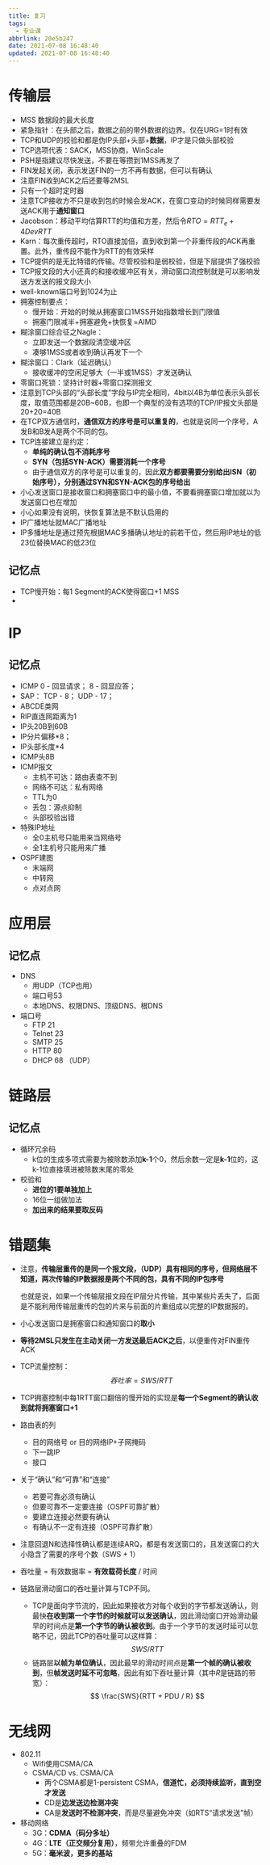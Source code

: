 ```yaml
---
title: 复习
tags:
  - 专业课
abbrlink: 20e5b247
date: 2021-07-08 16:48:40
updated: 2021-07-08 16:48:40
---
```

# 传输层
- MSS 数据段的最大长度
- 紧急指针：在头部之后，数据之前的带外数据的边界。仅在URG=1时有效
- TCP和UDP的校验和都是伪IP头部+头部+**数据**，IP才是只做头部校验
- TCP选项代表：SACK，MSS协商，WinScale
- PSH是指建议尽快发送，不要在等攒到1MSS再发了
- FIN发起关闭，表示发送FIN的一方不再有数据，但可以有确认
- 注意FIN收到ACK之后还要等2MSL
- 只有一个超时定时器
- 注意TCP接收方不只是收到包的时候会发ACK，在窗口变动的时候同样需要发送ACK用于**通知窗口**
- Jacobson：移动平均估算RTT的均值和方差，然后令$RTO=RTT_e + 4DevRTT$
- Karn：每次重传超时，RTO直接加倍，直到收到第一个非重传段的ACK再重置。此外，重传段不能作为RTT的有效采样
- TCP提供的是无比特错的传输。尽管校验和是弱校验，但是下层提供了强校验
- TCP报文段的大小还真的和接收缓冲区有关，滑动窗口流控制就是可以影响发送方发送的报文段大小
- well-known端口号到1024为止
- 拥塞控制要点：
  - 慢开始：开始的时候从拥塞窗口1MSS开始指数增长到门限值
  - 拥塞门限减半+拥塞避免+快恢复=AIMD
- 糊涂窗口综合征之Nagle：
  - 立即发送一个数据段清空缓冲区
  - 凑够1MSS或者收到确认再发下一个
- 糊涂窗口：Clark（延迟确认）
  - 接收缓冲的空闲足够大（一半或1MSS）才发送确认
- 零窗口死锁：坚持计时器+零窗口探测报文
- 注意到TCP头部的“头部长度”字段与IP完全相同，4bit以4B为单位表示头部长度，取值范围都是20B~60B，也即一个典型的没有选项的TCP/IP报文头部是20+20=40B
- 在TCP双方通信时，**通信双方的序号是可以重复的**，也就是说同一个序号，A发B和B发A是两个不同的包。
- TCP连接建立是约定：
  - **单纯的确认包不消耗序号**
  - **SYN（包括SYN-ACK）需要消耗一个序号**
  - 由于通信双方的序号是可以重复的，因此**双方都要需要分别给出ISN（初始序号），分别通过SYN和SYN-ACK包的序号给出**
- 小心发送窗口是接收窗口和拥塞窗口中的最小值，不要看拥塞窗口增加就以为发送窗口也在增加
- 小心如果没有说明，快恢复算法是不默认启用的
- IP广播地址就MAC广播地址
- IP多播地址是通过预先根据MAC多播确认地址的前若干位，然后用IP地址的低23位替换MAC的低23位

## 记忆点
- TCP慢开始：每1 Segment的ACK使得窗口+1 MSS
- 

# IP
## 记忆点
- ICMP 0 - 回显请求； 8 - 回显应答；
- SAP： TCP - 8； UDP - 17；
- ABCDE类网
- RIP直连网距离为1
- IP头20B到60B
- IP分片偏移*8；
- IP头部长度*4
- ICMP头8B
- ICMP报文
  - 主机不可达：路由表查不到
  - 网络不可达：私有网络
  - TTL为0
  - 丢包：源点抑制
  - 头部校验出错
- 特殊IP地址
  - 全0主机号只能用来当网络号
  - 全1主机号只能用来广播
- OSPF建图
  - 末端网
  - 中转网
  - 点对点网

# 应用层
## 记忆点
- DNS
  - 用UDP（TCP也用）
  - 端口号53
  - 本地DNS、权限DNS、顶级DNS、根DNS
- 端口号
  - FTP 21
  - Telnet 23
  - SMTP 25
  - HTTP 80
  - DHCP 68 （UDP）

# 链路层
## 记忆点
- 循环冗余码
  - k位的生成多项式需要为被除数添加**k-1**个0，然后余数一定是**k-1**位的，这k-1位直接填进被除数末尾的零处
- 校验和
  - **进位的1要单独加上**
  - 16位一组做加法
  - **加出来的结果要取反码**

# 错题集
- 注意，**传输层重传的是同一个报文段，（UDP）具有相同的序号，但网络层不知道，两次传输的IP数据报是两个不同的包，具有不同的IP包序号**
  
  也就是说，如果一个传输层报文段在IP层分片传输，其中某些片丢失了，后面是不能利用传输层重传的包的片来与前面的片重组成以完整的IP数据报的。
- 小心发送窗口是拥塞窗口和通知窗口的**取小**
- **等待2MSL只发生在主动关闭一方发送最后ACK之后**，以便重传对FIN重传ACK
- TCP流量控制：$$ 吞吐率 = SWS / RTT $$
- TCP拥塞控制中每1RTT窗口翻倍的慢开始的实现是**每一个Segment的确认收到就将拥塞窗口+1**
- 路由表的列
  - 目的网络号 or 目的网络IP+子网掩码
  - 下一跳IP
  - 接口
- 关于“确认”和“可靠”和“连接”
  - 若要可靠必须有确认
  - 但要可靠不一定要连接（OSPF可靠扩散）
  - 要建立连接必然要有确认
  - 有确认不一定有连接（OSPF可靠扩散）
- 注意回退N和选择性确认都是连续ARQ，都是有发送窗口的，且发送窗口的大小隐含了需要的序号个数（SWS + 1）
- 吞吐量 = 有效数据率 = **有效载荷长度** / 时间
- 链路层滑动窗口的吞吐量计算与TCP不同。
  - TCP是面向字节流的，因此如果接收方对每个收到的字节都发送确认，则最快**在收到第一个字节的时候就可以发送确认**，因此滑动窗口开始滑动最早的时间点是**第一个字节的确认被收到**。由于一个字节的发送时延可以忽略不记，因此TCP的吞吐量可以这样算：
  $$
    SWS / RTT
  $$
  - 链路层**以帧为单位确认**，因此最早的滑动时间点是**第一个帧的确认被收到**，但**帧发送时延不可忽略**，因此有如下吞吐量计算（其中$R$是链路的带宽）：
  $$
    \frac{SWS}{RTT + PDU / R}
  $$


# 无线网
- 802.11
  - Wifi使用CSMA/CA
  - CSMA/CD vs. CSMA/CA
    - 两个CSMA都是1-persistent CSMA，**信道忙，必须持续监听，直到空才发送**
    - CD是**边发送边检测冲突**
    - CA是**发送时不检测冲突**，而是尽量避免冲突（如RTS“请求发送”帧）
- 移动网络
  - 3G：**CDMA（码分多址）**
  - 4G：**LTE（正交频分复用）**，频带允许重叠的FDM
  - 5G：**毫米波，更多的基站**